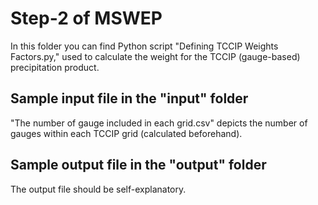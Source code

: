 # Step-2 of MSWEP

In this folder you can find Python script "Defining TCCIP Weights Factors.py," used to calculate the weight for the TCCIP (gauge-based) precipitation product.

## Sample input file in the "input" folder

"The number of gauge included in each grid.csv" depicts the number of gauges within each TCCIP grid (calculated beforehand).

## Sample output file in the "output" folder

The output file should be self-explanatory.